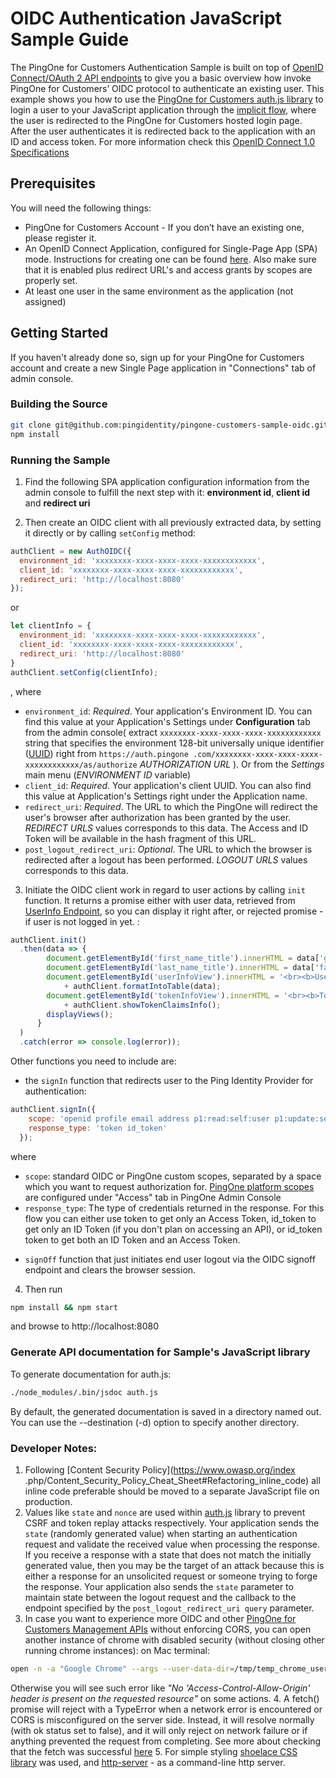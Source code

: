 # OIDC Authentication JavaScript Sample Guide
The PingOne for Customers Authentication Sample is built on top of [OpenID Connect/OAuth 2 API endpoints](https://apidocs.pingidentity.com/pingone/customer/v1/api/auth/p1-a_Authorize/) to give 
you a basic overview how invoke PingOne for Customers’ OIDC protocol to authenticate an existing user. This example shows you how to 
use the [PingOne for Customers auth.js library](auth.js) to login a user to your JavaScript application through the [implicit flow](https://openid.net/specs/openid-connect-implicit-1_0.html), 
where the user is redirected to the PingOne for Customers hosted login page.  
After the user authenticates it is redirected back to the application with an ID and access token.
For more information check this [OpenID Connect 1.0 Specifications](https://openid.net/developers/specs/)

## Prerequisites
You will need the following things:
 
- PingOne for Customers Account  - If you don’t have an existing one, please register it.
- An OpenID Connect Application, configured for Single-Page App (SPA) mode. Instructions for 
creating one can be found [here](https://developer.pingidentity.com/content/p14c/en/signup.html). Also make sure that it is enabled plus redirect URL's and 
access grants by scopes are properly set.
- At least one user in the same environment as the application (not assigned)

## Getting Started
If you haven't already done so, sign up for your PingOne for Customers account and create a new Single Page application in "Connections" tab of admin console. 

### Building the Source
```bash
git clone git@github.com:pingidentity/pingone-customers-sample-oidc.git .
npm install
```

### Running the Sample
1. Find the following SPA application configuration information from the admin console to fulfill the next step with it: **environment id**, **client id** and **redirect uri**

2. Then create an OIDC client with all previously extracted data, by setting it directly or by calling `setConfig` method:
```js
authClient = new AuthOIDC({
  environment_id: 'xxxxxxxx-xxxx-xxxx-xxxx-xxxxxxxxxxxx',
  client_id: 'xxxxxxxx-xxxx-xxxx-xxxx-xxxxxxxxxxxx',
  redirect_uri: 'http://localhost:8080'
});
```
or
```js
let clientInfo = {
  environment_id: 'xxxxxxxx-xxxx-xxxx-xxxx-xxxxxxxxxxxx',
  client_id: 'xxxxxxxx-xxxx-xxxx-xxxx-xxxxxxxxxxxx',
  redirect_uri: 'http://localhost:8080'
}
authClient.setConfig(clientInfo);
```
, where
- `environment_id`: *Required*. Your application's Environment ID. You can find this value at your Application's Settings under 
**Configuration** tab from the admin console( extract `xxxxxxxx-xxxx-xxxx-xxxx-xxxxxxxxxxxx` string that specifies the environment 128-bit universally unique identifier ([UUID](https://tools.ietf.org/html/rfc4122)) right from `https://auth.pingone
.com/xxxxxxxx-xxxx-xxxx-xxxx-xxxxxxxxxxxx/as/authorize` 
*AUTHORIZATION URL* ). Or from the *Settings* main menu (*ENVIRONMENT ID* variable)
- `client_id`: *Required*. Your application's client UUID. You can also find this value at Application's Settings right under the 
Application name.
- `redirect_uri`: *Required*. The URL to which the PingOne will redirect the user's browser after authorization has been granted by 
the user. *REDIRECT URLS* values corresponds to this data. The Access and ID Token will be available in the hash fragment of this URL.
- `post_logout_redirect_uri`: *Optional*. The URL to which the browser is redirected after a logout has been performed. *LOGOUT URLS* values corresponds to this data. 

3. Initiate the OIDC client work in regard to user actions by calling `init` function. It returns a promise either with user data, retrieved from [UserInfo Endpoint](https://openid.net/specs/openid-connect-implicit-1_0.html#UserInfo),
 so you can display it right after, or rejected promise - if user is not logged in yet. :
```js
authClient.init()
  .then(data => {
        document.getElementById('first_name_title').innerHTML = data['given_name'];
        document.getElementById('last_name_title').innerHTML = data['family_name'];
        document.getElementById('userInfoView').innerHTML = '<br><b>User Details</b><br>'
            + authClient.formatIntoTable(data);
        document.getElementById('tokenInfoView').innerHTML = '<br><b>Token Details</b><br>'
            + authClient.showTokenClaimsInfo();
        displayViews();
      }
  )
  .catch(error => console.log(error));
```

Other functions you need to include are: 
+ the `signIn` function that redirects user to the Ping Identity Provider for authentication:

```js
authClient.signIn({
    scope: 'openid profile email address p1:read:self:user p1:update:self:user',
    response_type: 'token id_token'
  });
```

where
- `scope`:  standard OIDC or PingOne custom scopes, separated by a space which you want to request authorization for.
 [PingOne platform scopes](https://apidocs.pingidentity.com/pingone/customer/v1/api/auth/p1-a_AccessServices/#PingOne-platform-scopes-and-endpoint-operations) 
 are configured under "Access" tab in PingOne Admin Console
- `response_type`: The type of credentials returned in the response. For this flow you can either use token to get only an Access Token, id_token to get only an ID Token (if you don't plan on accessing an API), or id_token token to get both an ID Token and an Access Token.

+ `signOff` function that just initiates end user logout via the OIDC signoff endpoint and clears the browser session.
 
4. Then run
```bash
npm install && npm start
```
and browse to http://localhost:8080 

### Generate API documentation for Sample's JavaScript library
To generate documentation for auth.js:
```bash
./node_modules/.bin/jsdoc auth.js 
```
By default, the generated documentation is saved in a directory named out. You can use the --destination (-d) option 
to specify another directory.

### Developer Notes:
1. Following [Content Security Policy](https://www.owasp.org/index
.php/Content_Security_Policy_Cheat_Sheet#Refactoring_inline_code) all inline code preferable should be moved to a 
separate JavaScript file on production.
2. Values like `state` and `nonce` are used within [auth.js](auth.js) library to prevent CSRF and token replay attacks respectively.
Your application sends the `state` (randomly generated value) when starting an authentication request and validate the received value when processing the response. If you receive a response with a state that does not match the initially generated value,
 then you may be the target of an attack because this is either a response for an unsolicited request or someone trying to forge the response.
 Your application also sends the `state` parameter to maintain state between the logout request and the callback to the endpoint specified by the `post_logout_redirect_uri query` parameter.
3. In case you want to experience more OIDC and other [PingOne for Customers Management APIs](https://apidocs.pingidentity.com/pingone/customer/v1/api/man/) without enforcing CORS, you can open another instance of chrome with disabled security (without closing other running chrome instances):
on Mac terminal:
```bash
open -n -a "Google Chrome" --args --user-data-dir=/tmp/temp_chrome_user_data_dir http://localhost:8080/ --disable-web-security
```
Otherwise you will see such error like *"No 'Access-Control-Allow-Origin' header is present on the requested resource"* on some actions.
4. A fetch() promise will reject with a TypeError when a network error is encountered or CORS is misconfigured on the server side. Instead, it will resolve normally (with ok status set to false), and it will only reject on network failure or if anything prevented the request from completing. 
See more about checking that the fetch was successful [here](https://developer.mozilla.org/en-US/docs/Web/API/Fetch_API/Using_Fetch#Checking_that_the_fetch_was_successful)
5. For simple styling [shoelace CSS library](https://shoelace.style/) was used, and [http-server](https://www.npmjs.com/package/http-server) - as a command-line http server.
